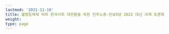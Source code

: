 ```yaml
---
lastmod: '2021-11-10'
title: 불평등체제 타파 한국사회 대전환을 위한 민주노총·진보5당 2022 대선 과제 토론회
weight: 
type: page
---
```

